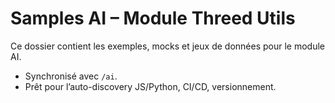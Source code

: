# Samples AI – Module Threed Utils

Ce dossier contient les exemples, mocks et jeux de données pour le module AI.
- Synchronisé avec `/ai`.
- Prêt pour l’auto-discovery JS/Python, CI/CD, versionnement.
